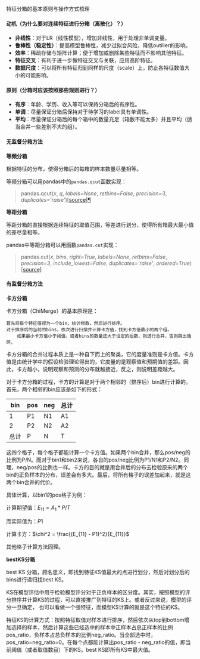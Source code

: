 特征分箱的基本原则与操作方式梳理



#### 动机（为什么要对连续特征进行分箱（离散化）？）

- **非线性**：对于LR（线性模型），增加非线性，用于处理非单调变量。
- **鲁棒性（稳定性）**：提高模型鲁棒性，减少过拟合风险，降低outilier的影响。
- **效率**：稀疏存储与矩阵计算；便于增加或删除某些特征而不影响其他特征。
- **特征交叉**：有利于进一步做特征交叉与关联，应用高阶特征。
- **数据尺度**：可以将所有特征归到同样的尺度（scale）上，防止各特征数值大小的可能影响。



#### 原则（分箱时应该按照那些规则进行？）

- **有序**：年龄、学历、收入等可以保持分箱后的有序性。
- **单调**：尽量保证分箱后保持对于待学习的label具有单调性。
- **平均**：尽量保证分箱后的每个箱中的数量充足（箱数不能太多）并且平均（适当合并一些差别不大的组）。



#### 无监督分箱方法

**等频分箱**

根据特征的分布，使得分箱后的每箱的样本数量尽量相等。

等频分箱可以用pandas中的`pandas.qcut`函数实现：

> pandas.qcut(*x*, *q*, *labels=None*, *retbins=False*, *precision=3*, *duplicates='raise'*)[[source\]](https://github.com/pandas-dev/pandas/blob/v1.2.5/pandas/core/reshape/tile.py#L288-L368)[¶](https://pandas.pydata.org/pandas-docs/stable/reference/api/pandas.qcut.html#pandas.qcut)



**等距分箱**

等距分箱的直接根据连续特征的取值范围，等差进行划分，使得所有箱最大最小值的差尽量相等。

pandas中等距分箱可以用函数`pandas.cut`实现：

> pandas.cut(*x*, *bins*, *right=True*, *labels=None*, *retbins=False*, *precision=3*, *include_lowest=False*, *duplicates='raise'*, *ordered=True*)[[source\]](https://github.com/pandas-dev/pandas/blob/v1.2.5/pandas/core/reshape/tile.py#L32-L285)



#### 有监督分箱方法

**卡方分箱**

卡方分箱（ChiMerge）的基本原理是：

~~~
首先将每个特征值视为一个bin，统计频数，然后进行排序。
对于排序后的当前的bins，依次进行扫描并计算卡方值，找到卡方值最小的两个组。
    如果最小卡方值小于阈值，或者bins的数量还大于设定的组数，则进行合并，否则跳出循环。
~~~

卡方分箱的合并过程本质上是一种自下而上的聚类，它的度量准则是卡方值。卡方值是由统计学中的假设检验理论得出的，它度量的是观察值和预期值的差距。因此，卡方越小，说明观察和预测的分布就越接近，反之，则说明差距越大。

对于卡方分箱的过程，卡方的计算是对于两个相邻的（排序后）bin进行计算的。首先，两个相邻的bin应该是如下的形式：

| bin  | pos  | neg  | 总计 |
| ---- | ---- | ---- | ---- |
| 1    | P1   | N1   | A1   |
| 2    | P2   | N2   | A2   |
| 总计 | P    | N    | T    |

这四个格子，每个格子都能计算一个卡方值。如果两个bin合并，那么pos/neg的比例为P/N。而对于bin1和bin2来说，各自的pos/neg比例为P1/N1和P2/N2。同理，neg/pos的比例也一样。卡方的目的就是用合并后的分布去检验原来的两个bin的正负样本的分布，误差会有多大。最后，将所有格子的误差加起来，就是这两个bin合并的代价。

具体计算，以bin1的pos格子为例：

计算期望值：$E_{11} = A_1 * P / T$

而实际值为：$P1$

计算卡方：$\chi^2 = \frac{(E_{11} - P1)^2}{E_{11}}$

其他格子计算方法同理。



**bestKS分箱**

best KS 分箱，顾名思义，即找到特征KS值最大的点进行划分，然后对划分后的bins进行递归找best KS。

KS在模型评估中用于检验模型评分对于正负样本的区分度。其实，按照模型的评分排序并计算KS的过程，可以直接推广到特征的KS上。或者反过来说，模型的评分一旦确定， 也可以看做一个强特征，而模型KS计算的就是这个特征的KS。

特征KS的计算方式：按照特征取值对样本进行排序，然后依次从top到bottom增加选择的样本，然后计算这些已经选中的样本中正样本占总正样本的比例pos_ratio，负样本占总负样本的比例neg_ratio。当全部选中时，pos_ratio=neg_ratio=0。在每个点都能计算出pos_ratio - neg_ratio的值，即当前阈值（或者取值数目）下的KS。best KS即所有KS中最大值。

